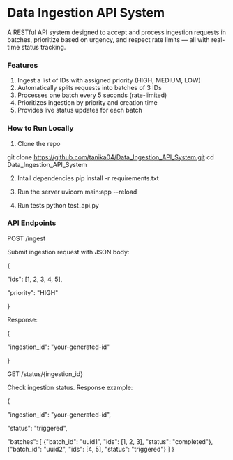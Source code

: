 # Data Ingestion API System

A RESTful API system designed to accept and process ingestion requests in batches, prioritize based on urgency, and respect rate limits — all with real-time status tracking.

### Features

1. Ingest a list of IDs with assigned priority (HIGH, MEDIUM, LOW)  
2. Automatically splits requests into batches of 3 IDs  
3. Processes one batch every 5 seconds (rate-limited)  
4. Prioritizes ingestion by priority and creation time  
5. Provides live status updates for each batch  

### How to Run Locally

1. Clone the repo  

git clone https://github.com/tanika04/Data_Ingestion_API_System.git
cd Data_Ingestion_API_System

2. Intall dependencies
pip install -r requirements.txt

3. Run the server
uvicorn main:app --reload

4. Run tests
python test_api.py

### API Endpoints
POST /ingest

Submit ingestion request with JSON body:

{

  "ids": [1, 2, 3, 4, 5],
  
  "priority": "HIGH"
  
}

Response:

{

  "ingestion_id": "your-generated-id"

  
}


GET /status/{ingestion_id}
 
Check ingestion status. Response example:

{

  "ingestion_id": "your-generated-id",
  
  "status": "triggered",
  
  "batches": [
    {"batch_id": "uuid1", "ids": [1, 2, 3], "status": "completed"},
    {"batch_id": "uuid2", "ids": [4, 5], "status": "triggered"}
  ]
}


